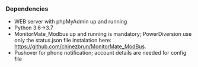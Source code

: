 ### Dependencies
- WEB server with phpMyAdmin up and running 
- Python 3.6->3.7
- MonitorMate_Modbus up and running is mandatory; PowerDiversion use only the status.json file 
instalation here: https://github.com/chinezbrun/MonitorMate_ModBus. 
- Pushover for phone notification; account details are needed for config file
  


